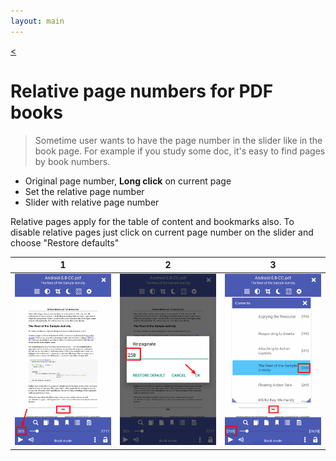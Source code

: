 ```yaml
---
layout: main
---
```

[<](/wiki/faq)

# Relative page numbers for PDF books

> Sometime user wants to have the page number in the slider like in the book page.
For example if you study some doc, it's easy to find pages by book numbers.

* Original page number, __Long click__ on current page
* Set the relative page number
* Slider with relative page number

Relative pages apply for the table of content and bookmarks also.
To disable relative pages just click on current page number on the slider and choose "Restore defaults"

|1|2|3|
|-|-|-|
|![](1.png)|![](2.png)|![](3.png)|